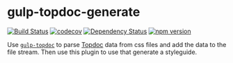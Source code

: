 # gulp-topdoc-generate

[![Build Status](https://travis-ci.org/Topdoc/gulp-topdoc-generate.svg?branch=master)](https://travis-ci.org/Topdoc/gulp-topdoc-generate) [![codecov](https://codecov.io/gh/Topdoc/gulp-topdoc-generate/branch/master/graph/badge.svg)](https://codecov.io/gh/Topdoc/gulp-topdoc-generate) [![Dependency Status](https://david-dm.org/Topdoc/gulp-topdoc-generate.svg)](https://david-dm.org/Topdoc/gulp-topdoc-generate) [![npm version](https://badge.fury.io/js/gulp-topdoc-generate.svg)](https://badge.fury.io/js/gulp-topdoc-generate)

Use [`gulp-topdoc`](https://www.npmjs.com/package/gulp-topdoc) to parse [Topdoc](https://github.com/Topdoc/topdoc) data from css files and add the data to the file stream. Then use this plugin to use that generate a styleguide.

